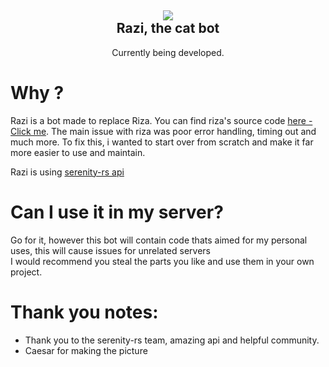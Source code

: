 <h2 align = 'center'><img src="https://cdn.discordapp.com/attachments/386495658418503680/731537691405189150/hackerman.jpg"><br>Razi, the cat bot</h2>

<p align = 'center'> Currently being developed.</p>

# Why ?
Razi is a bot made to replace Riza. You can find riza's source code [here - Click me](https://github.com/Vam-Jam/Riza_).
The main issue with riza was poor error handling, timing out and much more. To fix this, i wanted to start over from scratch and make it far more easier to use and maintain.

Razi is using [serenity-rs api](https://github.com/serenity-rs/serenity)

# Can I use it in my server?
Go for it, however this bot will contain code thats aimed for my personal uses, this will cause issues for unrelated servers<br>
I would recommend you steal the parts you like and use them in your own project.

# Thank you notes:
- Thank you to the serenity-rs team, amazing api and helpful community.
- Caesar for making the picture
